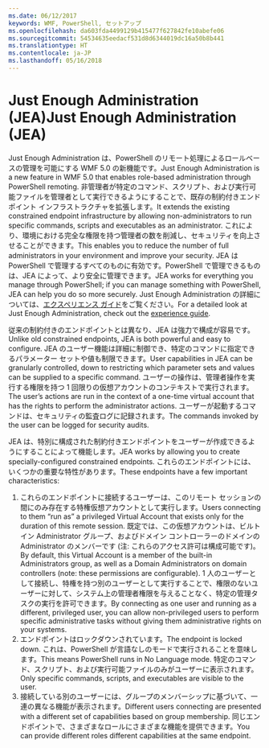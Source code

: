 ```yaml
---
ms.date: 06/12/2017
keywords: WMF, PowerShell, セットアップ
ms.openlocfilehash: da603fda4499129b415477f627842fe10abefe06
ms.sourcegitcommit: 54534635eedacf531d8d6344019dc16a50b8b441
ms.translationtype: HT
ms.contentlocale: ja-JP
ms.lasthandoff: 05/16/2018
---
```

# <a name="just-enough-administration-jea"></a><span data-ttu-id="1814c-102">Just Enough Administration (JEA)</span><span class="sxs-lookup"><span data-stu-id="1814c-102">Just Enough Administration (JEA)</span></span>
<span data-ttu-id="1814c-103">Just Enough Administration は、PowerShell のリモート処理によるロールベースの管理を可能にする WMF 5.0 の新機能です。</span><span class="sxs-lookup"><span data-stu-id="1814c-103">Just Enough Administration is a new feature in WMF 5.0 that enables role-based administration through PowerShell remoting.</span></span>  <span data-ttu-id="1814c-104">非管理者が特定のコマンド、スクリプト、および実行可能ファイルを管理者として実行できるようにすることで、既存の制約付きエンドポイント インフラストラクチャを拡張します。</span><span class="sxs-lookup"><span data-stu-id="1814c-104">It extends the existing constrained endpoint infrastructure by allowing non-administrators to run specific commands, scripts and executables as an administrator.</span></span>  <span data-ttu-id="1814c-105">これにより、環境における完全な権限を持つ管理者の数を削減し、セキュリティを向上させることができます。</span><span class="sxs-lookup"><span data-stu-id="1814c-105">This enables you to reduce the number of full administrators in your environment and improve your security.</span></span>  <span data-ttu-id="1814c-106">JEA は PowerShell で管理するすべてのものに有効です。PowerShell で管理できるものは、JEA によって、より安全に管理できます。</span><span class="sxs-lookup"><span data-stu-id="1814c-106">JEA works for everything you manage through PowerShell; if you can manage something with PowerShell, JEA can help you do so more securely.</span></span>  <span data-ttu-id="1814c-107">Just Enough Administration の詳細については、[エクスペリエンス ガイド](http://aka.ms/JEA)をご覧ください。</span><span class="sxs-lookup"><span data-stu-id="1814c-107">For a detailed look at Just Enough Administration, check out the [experience guide](http://aka.ms/JEA).</span></span>

<span data-ttu-id="1814c-108">従来の制約付きのエンドポイントとは異なり、JEA は強力で構成が容易です。</span><span class="sxs-lookup"><span data-stu-id="1814c-108">Unlike old constrained endpoints, JEA is both powerful and easy to configure.</span></span>  <span data-ttu-id="1814c-109">JEA のユーザー機能は詳細に制御でき、特定のコマンドに指定できるパラメーター セットや値も制限できます。</span><span class="sxs-lookup"><span data-stu-id="1814c-109">User capabilities in JEA can be granularly controlled, down to restricting which parameter sets and values can be supplied to a specific command.</span></span> <span data-ttu-id="1814c-110">ユーザーの操作は、管理者操作を実行する権限を持つ 1 回限りの仮想アカウントのコンテキストで実行されます。</span><span class="sxs-lookup"><span data-stu-id="1814c-110">The user’s actions are run in the context of a one-time virtual account that has the rights to perform the administrator actions.</span></span>  <span data-ttu-id="1814c-111">ユーザーが起動するコマンドは、セキュリティの監査ログに記録されます。</span><span class="sxs-lookup"><span data-stu-id="1814c-111">The commands invoked by the user can be logged for security audits.</span></span>

<span data-ttu-id="1814c-112">JEA は、特別に構成された制約付きエンドポイントをユーザーが作成できるようにすることによって機能します。</span><span class="sxs-lookup"><span data-stu-id="1814c-112">JEA works by allowing you to create specially-configured constrained endpoints.</span></span>  <span data-ttu-id="1814c-113">これらのエンドポイントには、いくつかの重要な特性があります。</span><span class="sxs-lookup"><span data-stu-id="1814c-113">These endpoints have a few important characteristics:</span></span>

1. <span data-ttu-id="1814c-114">これらのエンドポイントに接続するユーザーは、このリモート セッションの間にのみ存在する特権仮想アカウントとして実行します。</span><span class="sxs-lookup"><span data-stu-id="1814c-114">Users connecting to them “run as” a privileged Virtual Account that exists only for the duration of this remote session.</span></span>  <span data-ttu-id="1814c-115">既定では、この仮想アカウントは、ビルトイン Administrator グループ、およびドメイン コントローラーのドメインの Administrator のメンバーです (注: これらのアクセス許可は構成可能です)。</span><span class="sxs-lookup"><span data-stu-id="1814c-115">By default, this Virtual Account is a member of the built-in Administrators group, as well as a Domain Administrators on domain controllers (note: these permissions are configurable).</span></span> <span data-ttu-id="1814c-116">1 人のユーザーとして接続し、特権を持つ別のユーザーとして実行することで、権限のないユーザーに対して、システム上の管理者権限を与えることなく、特定の管理タスクの実行を許可できます。</span><span class="sxs-lookup"><span data-stu-id="1814c-116">By connecting as one user and running as a different, privileged user, you can allow non-privileged users to perform specific administrative tasks without giving them administrative rights on your systems.</span></span>
2. <span data-ttu-id="1814c-117">エンドポイントはロックダウンされています。</span><span class="sxs-lookup"><span data-stu-id="1814c-117">The endpoint is locked down.</span></span>  <span data-ttu-id="1814c-118">これは、PowerShell が言語なしのモードで実行されることを意味します。</span><span class="sxs-lookup"><span data-stu-id="1814c-118">This means PowerShell runs in No Language mode.</span></span>  <span data-ttu-id="1814c-119">特定のコマンド、スクリプト、および実行可能ファイルのみがユーザーに表示されます。</span><span class="sxs-lookup"><span data-stu-id="1814c-119">Only specific commands, scripts, and executables are visible to the user.</span></span>
3. <span data-ttu-id="1814c-120">接続している別のユーザーには、グループのメンバーシップに基づいて、一連の異なる機能が表示されます。</span><span class="sxs-lookup"><span data-stu-id="1814c-120">Different users connecting are presented with a different set of capabilities based on group membership.</span></span>  <span data-ttu-id="1814c-121">同じエンドポイントで、さまざまなロールにさまざまな機能を提供できます。</span><span class="sxs-lookup"><span data-stu-id="1814c-121">You can provide different roles different capabilities at the same endpoint.</span></span>
